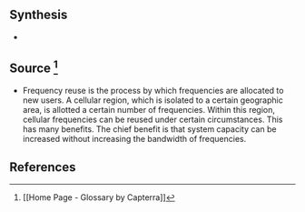 ## Synthesis
- 
## Source [^1]
- Frequency reuse is the process by which frequencies are allocated to new users. A cellular region, which is isolated to a certain geographic area, is allotted a certain number of frequencies. Within this region, cellular frequencies can be reused under certain circumstances. This has many benefits. The chief benefit is that system capacity can be increased without increasing the bandwidth of frequencies.
## References

[^1]: [[Home Page - Glossary by Capterra]]